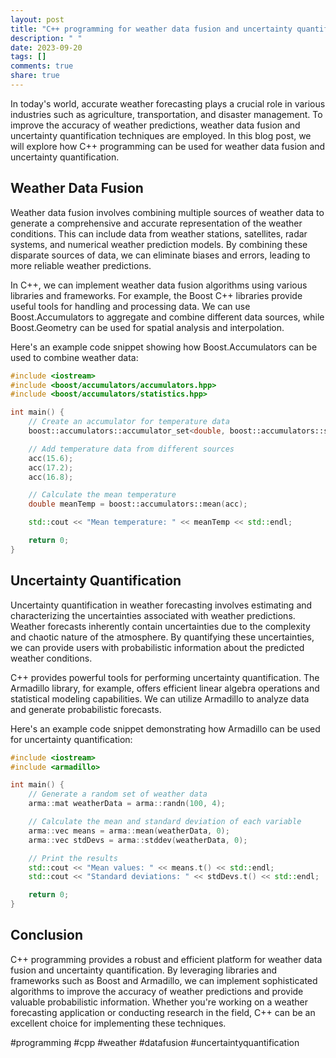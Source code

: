 ```yaml
---
layout: post
title: "C++ programming for weather data fusion and uncertainty quantification"
description: " "
date: 2023-09-20
tags: []
comments: true
share: true
---
```


In today's world, accurate weather forecasting plays a crucial role in various industries such as agriculture, transportation, and disaster management. To improve the accuracy of weather predictions, weather data fusion and uncertainty quantification techniques are employed. In this blog post, we will explore how C++ programming can be used for weather data fusion and uncertainty quantification.

## Weather Data Fusion

Weather data fusion involves combining multiple sources of weather data to generate a comprehensive and accurate representation of the weather conditions. This can include data from weather stations, satellites, radar systems, and numerical weather prediction models. By combining these disparate sources of data, we can eliminate biases and errors, leading to more reliable weather predictions.

In C++, we can implement weather data fusion algorithms using various libraries and frameworks. For example, the Boost C++ libraries provide useful tools for handling and processing data. We can use Boost.Accumulators to aggregate and combine different data sources, while Boost.Geometry can be used for spatial analysis and interpolation.

Here's an example code snippet showing how Boost.Accumulators can be used to combine weather data:

```cpp
#include <iostream>
#include <boost/accumulators/accumulators.hpp>
#include <boost/accumulators/statistics.hpp>

int main() {
    // Create an accumulator for temperature data
    boost::accumulators::accumulator_set<double, boost::accumulators::stats<boost::accumulators::tag::mean>> acc;

    // Add temperature data from different sources
    acc(15.6);
    acc(17.2);
    acc(16.8);

    // Calculate the mean temperature
    double meanTemp = boost::accumulators::mean(acc);

    std::cout << "Mean temperature: " << meanTemp << std::endl;

    return 0;
}
```

## Uncertainty Quantification

Uncertainty quantification in weather forecasting involves estimating and characterizing the uncertainties associated with weather predictions. Weather forecasts inherently contain uncertainties due to the complexity and chaotic nature of the atmosphere. By quantifying these uncertainties, we can provide users with probabilistic information about the predicted weather conditions.

C++ provides powerful tools for performing uncertainty quantification. The Armadillo library, for example, offers efficient linear algebra operations and statistical modeling capabilities. We can utilize Armadillo to analyze data and generate probabilistic forecasts.

Here's an example code snippet demonstrating how Armadillo can be used for uncertainty quantification:

```cpp
#include <iostream>
#include <armadillo>

int main() {
    // Generate a random set of weather data
    arma::mat weatherData = arma::randn(100, 4);

    // Calculate the mean and standard deviation of each variable
    arma::vec means = arma::mean(weatherData, 0);
    arma::vec stdDevs = arma::stddev(weatherData, 0);

    // Print the results
    std::cout << "Mean values: " << means.t() << std::endl;
    std::cout << "Standard deviations: " << stdDevs.t() << std::endl;

    return 0;
}
```

## Conclusion

C++ programming provides a robust and efficient platform for weather data fusion and uncertainty quantification. By leveraging libraries and frameworks such as Boost and Armadillo, we can implement sophisticated algorithms to improve the accuracy of weather predictions and provide valuable probabilistic information. Whether you're working on a weather forecasting application or conducting research in the field, C++ can be an excellent choice for implementing these techniques.

#programming #cpp #weather #datafusion #uncertaintyquantification
